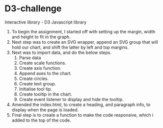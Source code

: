 # D3-challenge
Interactive library - D3 Javascript library
1. To begin the assignment, I started off with setting up the margin, width and height to fit in the graph.
2. Next step was to create an SVG wrapper, append an SVG group that will hold our chart, and shift the latter by left and top margins.
3. Next was to import data, and do the below steps.
      1. Parse data
      2. Create scale functions.
      3. Create axis function.
      4. Append axes to the chart.
      5. Create circles.
      6. Create text group.
      7. Initialise tool tip.
      8. Create tooltip in the chart.
      9. Create event listener to display and hide the tooltip.
 4. Amended the index.html, to create a heading, and paragraph info, to display when the page is loaded.
 5. Final step is to create a function to make the code responsive, which i added to the top of the code.
